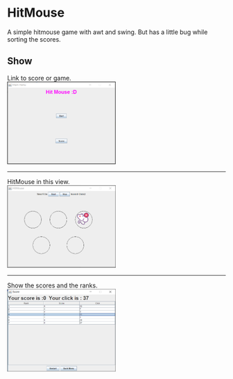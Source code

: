 # HitMouse
A simple hitmouse game with awt and swing.
But has a little bug while sorting the scores. 

## Show
Link to score or game.<br>
<img src="/show/first.png" width=250 height=190 >
<hr>
HitMouse in this view.<br>
<img src="/show/game.png" width=250 height=190>
<hr>
Show the scores and the ranks.<br>
<img src="/show/score.png" width=250 height=190>
